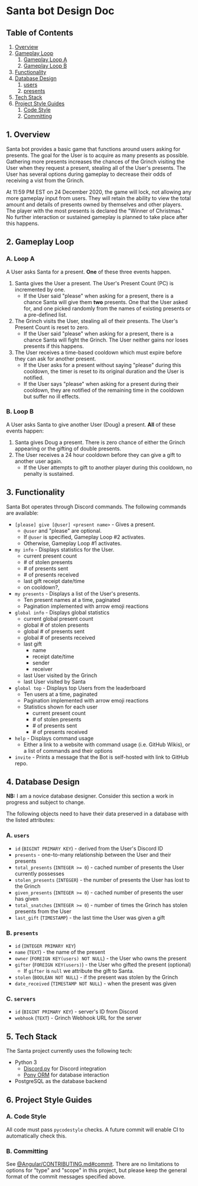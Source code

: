 # Santa bot Design Doc

## Table of Contents

1. [Overview](#1-overview)
2. [Gameplay Loop](#2-gameplay-loop)
   1. [Gameplay Loop A](#a-loop-a)
   2. [Gameplay Loop B](#b-loop-b)
3. [Functionality](#3-functionality)
4. [Database Design](#4-database-design)
   1. [users](#a-users)
   2. [presents](#b-presents)
5. [Tech Stack](#5-tech-stack)
6. [Project Style Guides](#6-Project-Style-Guides)
   1. [Code Style](#a-code-style)
   2. [Committing](#b-Committing)

## 1. Overview

Santa bot provides a basic game that functions around users asking for presents.
The goal for the User is to acquire as many presents as possible. Gathering
more presents increases the chances of the Grinch visiting the User when they
request a present, stealing all of the User's presents. The User has several
options during gameplay to decrease their odds of receiving a vist from the
Grinch.

At 11:59 PM EST on 24 December 2020, the game will lock, not allowing any more
gameplay input from users. They will retain the ability to view the total amount
and details of presents owned by themselves and other players. The player with
the most presents is declared the "Winner of Christmas." No further interaction
or sustained gameplay is planned to take place after this happens.


## 2. Gameplay Loop

### A. Loop A

A User asks Santa for a present. **One** of these three events happen.

   1. Santa gives the User a present. The User's Present Count (PC) is
      incremented by one.
      - If the User said "please" when asking for a present, there is a
         chance Santa will give them **two** presents. One that the User
         asked for, and one picked randomly from the names of existing
         presents or a pre-defined list.
   2. The Grinch visits the User, stealing all of their presents. The User's
      Present Count is reset to zero.
      - If the User said "please" when asking for a present, there is a
         chance Santa will fight the Grinch. The User neither gains nor loses
         presents if this happens.
   3. The User receives a time-based cooldown which must expire before they
      can ask for another present.
      - If the User asks for a present without saying "please" during this
         cooldown, the timer is reset to its original duration and the User
         is notified.
      - If the User says "please" when asking for a present during their
         cooldown, they are notified of the remaining time in the cooldown but
           suffer no ill effects.

### B. Loop B

A User asks Santa to give another User (Doug) a present. **All** of these events
happen:

   1. Santa gives Doug a present. There is zero chance of either the Grinch
      appearing or the gifting of double presents.
   2. The User receives a 24 hour cooldown before they can give a gift to
      another user again.
      - If the User attempts to gift to another player during this cooldown,
         no penalty is sustained.


## 3. Functionality

Santa Bot operates through Discord commands. The following commands are
available:
   - `[please] give [@user] <present name>` - Gives a present.
     - `@user` and "please" are optional.
     - If `@user` is specified, Gameplay Loop #2 activates.
     - Otherwise, Gameplay Loop #1 activates.
   - `my info` - Displays statistics for the User.
     - current present count
     - \# of stolen presents
     - \# of presents sent
     - \# of presents received
     - last gift receipt date/time
     - on cooldown?,
   - `my presents` - Displays a list of the User's presents.
     - Ten present names at a time, paginated
     - Pagination implemented with arrow emoji reactions
   - `global info` - Displays global statistics
     - current global present count
     - global # of stolen presents
     - global # of presents sent
     - global # of presents received
     - last gift
       - name
       - receipt date/time
       - sender
       - receiver
     - last User visited by the Grinch
     - last User visited by Santa
   - `global top` - Displays top Users from the leaderboard
     - Ten users at a time, paginated
     - Pagination implemented with arrow emoji reactions
     - Statistics shown for each user
       - current present count
       - \# of stolen presents
       - \# of presents sent
       - \# of presents received
   - `help` - Displays command usage
     - Either a link to a website with command usage (i.e. GitHub Wikis), or a
       list of commands and their options
   - `invite` - Prints a message that the Bot is self-hosted with link to GitHub
     repo.


## 4. Database Design

**NB:** I am a novice database designer. Consider this section a work in
progress and subject to change.

The following objects need to have their data preserved in a database with the
listed attributes:

### A. `users`
   - `id` (`BIGINT PRIMARY KEY`) - derived from the User's Discord ID
   - `presents` - one-to-many relationship between the User and their presents
   - `total_presents` (`INTEGER >= 0`) - cached number of presents the User
     currently possesses
   - `stolen_presents` (`INTEGER`) - the number of presents the User has lost
     to the Grinch
   - `given_presents` (`INTEGER >= 0`) - cached number of presents the user has
     given
   - `total_snatches` (`INTEGER >= 0`) - number of times the Grinch has stolen
     presents from the User
   - `last_gift` (`TIMESTAMP`) - the last time the User was given a gift

### B. `presents`
   - `id` (`INTEGER PRIMARY KEY`)
   - `name` (`TEXT`) - the name of the present
   - `owner` (`FOREIGN KEY(users) NOT NULL`) - the User who owns the present
   - `gifter` (`FOREIGN KEY(users)`) - the User who gifted the present (optional)
     - If `gifter` is `null` we attribute the gift to Santa.
   - `stolen` (`BOOLEAN NOT NULL`) - if the present was stolen by the Grinch
   - `date_received` (`TIMESTAMP NOT NULL`) - when the present was given

### C. `servers`
   - `id` (`BIGINT PRIMARY KEY`) - server's ID from Discord
   - `webhook` (`TEXT`) - Grinch Webhook URL for the server


## 5. Tech Stack

The Santa project currently uses the following tech:

   - Python 3
     - [Discord.py][1] for Discord integration
     - [Pony ORM][2] for database interaction
   - PostgreSQL as the database backend


## 6. Project Style Guides

### A. Code Style

All code must pass `pycodestyle` checks. A future commit will enable CI to
automatically check this.

### B. Committing

See [@Angular/CONTRIBUTING.md#commit][3]. There are no limitations to options
for "type" and "scope" in this project, but please keep the general format
of the commit messages specified above.


[1]: https://discordpy.readthedocs.io/en/latest/index.html
[2]: https://docs.ponyorm.org/
[3]: https://github.com/angular/angular/blob/master/CONTRIBUTING.md#commit
